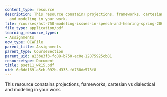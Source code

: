 ```yaml
---
content_type: resource
description: This resource conatains projections, frameworks, cartesian vs dialectical
  and modeling in your work.
file: /courses/hst-750-modeling-issues-in-speech-and-hearing-spring-2006/6e8dd169a5cb092bd333fd768de573f8_pset11_wk15.pdf
file_type: application/pdf
learning_resource_types:
- Assignments
ocw_type: OCWFile
parent_title: Assignments
parent_type: CourseSection
parent_uid: a23be3f3-fc88-b750-ec0e-12875925cb81
resourcetype: Document
title: pset11_wk15.pdf
uid: 6e8dd169-a5cb-092b-d333-fd768de573f8
---
```

This resource conatains projections, frameworks, cartesian vs dialectical and modeling in your work.

